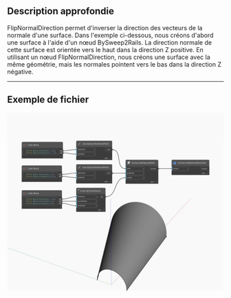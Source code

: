 ## Description approfondie
FlipNormalDirection permet d'inverser la direction des vecteurs de la normale d'une surface. Dans l'exemple ci-dessous, nous créons d'abord une surface à l'aide d'un nœud BySweep2Rails. La direction normale de cette surface est orientée vers le haut dans la direction Z positive. En utilisant un nœud FlipNormalDirection, nous créons une surface avec la même géométrie, mais les normales pointent vers le bas dans la direction Z négative.
___
## Exemple de fichier

![FlipNormalDirection](./Autodesk.DesignScript.Geometry.Surface.FlipNormalDirection_img.jpg)

